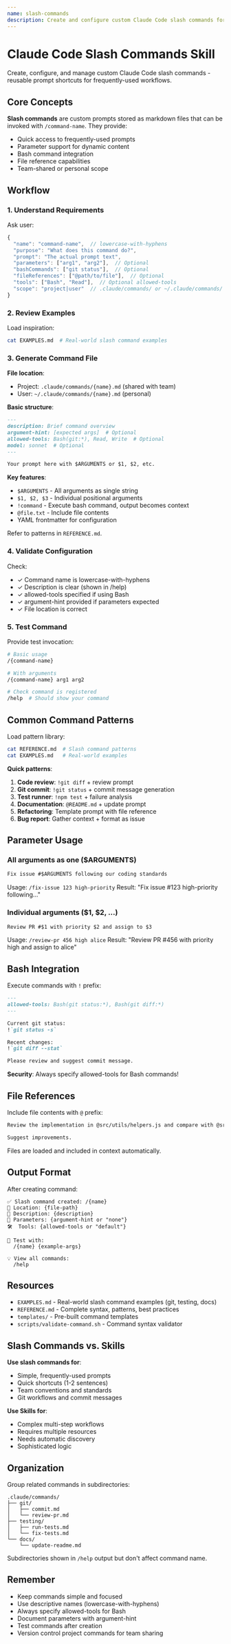 ```yaml
---
name: slash-commands
description: Create and configure custom Claude Code slash commands for frequently-used prompts and workflows. Use when: 1) User asks to create a slash command, 2) User mentions "slash command", "custom command", or "/command", 3) User has repetitive prompts that could be automated, 4) User wants project-specific or personal shortcuts, 5) User wants to integrate bash commands or file references into prompts. Generates slash command files with best practices. (project)
---
```


# Claude Code Slash Commands Skill

Create, configure, and manage custom Claude Code slash commands - reusable prompt shortcuts for frequently-used workflows.

## Core Concepts

**Slash commands** are custom prompts stored as markdown files that can be invoked with `/command-name`. They provide:
- Quick access to frequently-used prompts
- Parameter support for dynamic content
- Bash command integration
- File reference capabilities
- Team-shared or personal scope

## Workflow

### 1. Understand Requirements

Ask user:
```javascript
{
  "name": "command-name",  // lowercase-with-hyphens
  "purpose": "What does this command do?",
  "prompt": "The actual prompt text",
  "parameters": ["arg1", "arg2"],  // Optional
  "bashCommands": ["git status"],  // Optional
  "fileReferences": ["@path/to/file"],  // Optional
  "tools": ["Bash", "Read"],  // Optional allowed-tools
  "scope": "project|user"  // .claude/commands/ or ~/.claude/commands/
}
```

### 2. Review Examples

Load inspiration:
```bash
cat EXAMPLES.md  # Real-world slash command examples
```

### 3. Generate Command File

**File location**:
- Project: `.claude/commands/{name}.md` (shared with team)
- User: `~/.claude/commands/{name}.md` (personal)

**Basic structure**:
```markdown
---
description: Brief command overview
argument-hint: [expected args]  # Optional
allowed-tools: Bash(git:*), Read, Write  # Optional
model: sonnet  # Optional
---

Your prompt here with $ARGUMENTS or $1, $2, etc.
```

**Key features**:
- `$ARGUMENTS` - All arguments as single string
- `$1, $2, $3` - Individual positional arguments
- `!command` - Execute bash command, output becomes context
- `@file.txt` - Include file contents
- YAML frontmatter for configuration

Refer to patterns in `REFERENCE.md`.

### 4. Validate Configuration

Check:
- ✓ Command name is lowercase-with-hyphens
- ✓ Description is clear (shown in /help)
- ✓ allowed-tools specified if using Bash
- ✓ argument-hint provided if parameters expected
- ✓ File location is correct

### 5. Test Command

Provide test invocation:
```bash
# Basic usage
/{command-name}

# With arguments
/{command-name} arg1 arg2

# Check command is registered
/help  # Should show your command
```

## Common Command Patterns

Load pattern library:
```bash
cat REFERENCE.md  # Slash command patterns
cat EXAMPLES.md   # Real-world examples
```

**Quick patterns**:
1. **Code review**: `!git diff` + review prompt
2. **Git commit**: `!git status` + commit message generation
3. **Test runner**: `!npm test` + failure analysis
4. **Documentation**: `@README.md` + update prompt
5. **Refactoring**: Template prompt with file reference
6. **Bug report**: Gather context + format as issue

## Parameter Usage

### All arguments as one ($ARGUMENTS)

```markdown
Fix issue #$ARGUMENTS following our coding standards
```
Usage: `/fix-issue 123 high-priority`
Result: "Fix issue #123 high-priority following..."

### Individual arguments ($1, $2, ...)

```markdown
Review PR #$1 with priority $2 and assign to $3
```
Usage: `/review-pr 456 high alice`
Result: "Review PR #456 with priority high and assign to alice"

## Bash Integration

Execute commands with `!` prefix:

```markdown
---
allowed-tools: Bash(git status:*), Bash(git diff:*)
---

Current git status:
!`git status -s`

Recent changes:
!`git diff --stat`

Please review and suggest commit message.
```

**Security**: Always specify allowed-tools for Bash commands!

## File References

Include file contents with `@` prefix:

```markdown
Review the implementation in @src/utils/helpers.js and compare with @src/utils/helpers.test.js

Suggest improvements.
```

Files are loaded and included in context automatically.

## Output Format

After creating command:
```
✅ Slash command created: /{name}
📄 Location: {file-path}
📝 Description: {description}
🔧 Parameters: {argument-hint or "none"}
🛠️  Tools: {allowed-tools or "default"}

🧪 Test with:
  /{name} {example-args}

💡 View all commands:
  /help
```

## Resources

- `EXAMPLES.md` - Real-world slash command examples (git, testing, docs)
- `REFERENCE.md` - Complete syntax, patterns, best practices
- `templates/` - Pre-built command templates
- `scripts/validate-command.sh` - Command syntax validator

## Slash Commands vs. Skills

**Use slash commands for**:
- Simple, frequently-used prompts
- Quick shortcuts (1-2 sentences)
- Team conventions and standards
- Git workflows and commit messages

**Use Skills for**:
- Complex multi-step workflows
- Requires multiple resources
- Needs automatic discovery
- Sophisticated logic

## Organization

Group related commands in subdirectories:

```
.claude/commands/
├── git/
│   ├── commit.md
│   └── review-pr.md
├── testing/
│   ├── run-tests.md
│   └── fix-tests.md
└── docs/
    └── update-readme.md
```

Subdirectories shown in `/help` output but don't affect command name.

## Remember

- Keep commands simple and focused
- Use descriptive names (lowercase-with-hyphens)
- Always specify allowed-tools for Bash
- Document parameters with argument-hint
- Test commands after creation
- Version control project commands for team sharing
